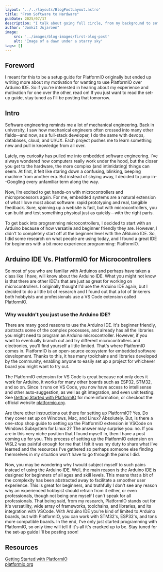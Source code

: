 ```yaml
---
layout: '../../layouts/BlogPostLayout.astro'
title: "From Software to Hardware"
pubDate: 2025/07/17
description: "I talk about going full circle, from my background to software and now back to hardware"
author: "Jomkit Jujaroen"
image: 
    src: '../images/blog-images/first-blog-post'
    alt: 'Image of a dawn under a starry sky'
tags: []
---
```

<h2>Foreword</h2>

I meant for this to be a setup guide for PlatformIO originally but ended up writing more about my motivation for wanting to use PlatformIO over Arduino IDE. So if you're interested in hearing about my experience and motivation for one over the other, read on! If you just want to read the set-up guide, stay tuned as I'll be posting that tomorrow.

<h2 class="pt-5">Intro</h2>

Software engineering reminds me a lot of mechanical engineering. Back in university, I saw how mechanical engineers often crossed into many other fields--and now, as a full-stack developer, I do the same with devops, databases, cloud, and UI/UX. Each project pushes me to learn something new and pull in knowledge from all over.\
\
Lately, my curiosity has pulled me into embedded software engineering. I’ve always wondered how computers really work under the hood, but the closer you get to the hardware, the more complex (and intimidating) things can seem. At first, it felt like staring down a confusing, blinking, beeping machine from another era. But instead of shying away, I decided to jump in--Googling every unfamiliar term along the way.\
\
Now, I’m excited to get hands-on with microcontrollers and microprocessors again. For me, embedded systems are a natural extension of what I love most about software: rapid prototyping and real, tangible feedback. Sure, spinning up a website is fast, but with microcontrollers, you can build and test something physical just as quickly—with the right parts.\
\
To get back into programming microcontrollers, I decided to start with an Arduino because of how versatile and beginner friendly they are. However, I didn't to completely start off at the beginner level with the ARduino IDE. So, I did some research on what people are using today, and I found a great IDE for beginners with a bit more experience programming: PlatformIO.

<h2 class="pt-5">Arduino IDE Vs. PlatformIO for Microcontrollers</h2>

So most of you who are familiar with Arduinos and perhaps have taken a class like I have, will know about the Arduino IDE. What you might not know is that there are other IDE's that are just as great for working on microcontrollers. I originally thought I'd use the Arduino IDE again, but I decided to do a little bit of research and I found out that a lot of tinkerers both hobbyists and professionals use a VS Code extension called PlatformIO.

<h3 class="pt-5">Why wouldn't you just use the Arduino IDE?</h3>

There are many good reasons to use the Arduino IDE. It's beginner friendly, abstracts some of the complex processes, and already has all the libraries you might need to program an Arduino microcontroller. However, if you want to eventually branch out and try different microcontrollers and electronics, you'll find yourself a little limited. That's where PlatformIO comes in. PlatformIO is an open-source ecosystem for embedded software development. Thanks to this, it has many toolchains and libraries developed by the community, enabling anyone to easily set up a project for whichever board you might want to try out.\
\
The PlatformIO extension for VS Code is great because not only does it work for Arduino, it works for many other boards such as ESP32, STM32, and so on. Since it runs on VS Code, you now have access to intellisense and other auto-suggestion, as well as git integration, and even unit testing. See <a class="underline" href="https://dronebotworkshop.com/platformio/" target="_blank" rel="noopener noreferrer">Getting Started with PlatformIO</a> for more information, or checkout the official website <a class="underline" href="https://platformio.org/" target="_blank" rel="noopener noreferrer">platformio.org</a>.\
\
Are there other instructions out there for setting up PlatformIO? Yes. Do they cover set up on Windows, Mac, and Linux? Absolutely. But, is there a one-stop shop guide to setting up the PlatformIO extension in VSCode on Windows Subsystem for Linux 2? The answer may surprise you: no. If you are in this very niche position that I found myself in, then I have a post coming up for you. This process of setting up the PlatformIO extension on WSL2 was painful enough for me that I felt it was my duty to share what I've learned and the resources I've gathered so perhaps someone else finding themselves in my situation won't have to go through the pains I did.\
\
Now, you may be wondering why I would subject myself to such pains instead of using the Arduino IDE. Well, the main reason is the Arduino IDE is designed for beginners of all ages and skill levels. This means that a bit of the complexity has been abstracted away to facilitate a smoother user experience. This is great for beginners, and truthfully I don't see any reason why an experienced hobbyist should refrain from it either, or even professionals, though not being one myself I can't speak for all professionals. That being said, from my research, PlatformIO stands out for it's versatility, wide array of frameworks, toolchains, and libraries, and its integration with VSCode. With Arduino IDE you're kind of limited to Arduino boards, but with PlatformIO, you can work with STM32's, ESP32's, and tons more compatible boards. In the end, I've only just started programming with PlatformIO, so only time will tell if it's all it's cracked up to be. Stay tuned for the set-up guide I'll be posting soon!

<section>
<h2 class="pt-5">Resources</h3>

<a class="underline" href="https://dronebotworkshop.com/platformio/" target="_blank" rel="noopener noreferrer">Getting Started with PlatformIO</a>
<br />
<a class="underline" href="https://platformio.org/" target="_blank" rel="noopener noreferrer">platformio.org</a>
</section>